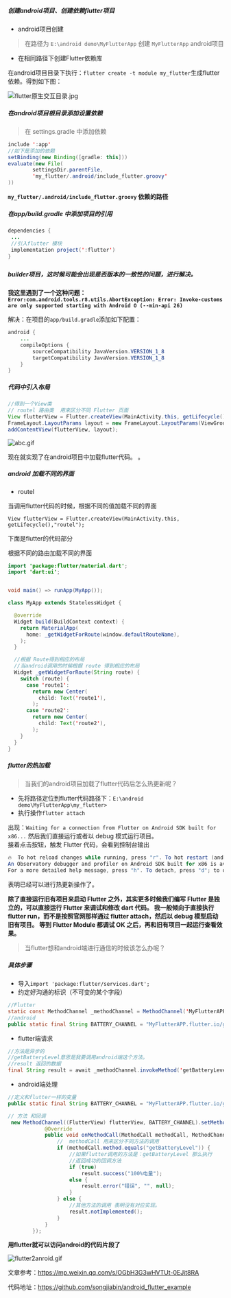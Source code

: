 ##### 创建android项目、创建依赖flutter项目
- android项目创建
> 在路径为 `E:\android demo\MyFlutterApp` 创建 `MyFlutterApp` android项目
- 在相同路径下创建Flutter依赖库

在android项目目录下执行：`flutter create -t module my_flutter`生成flutter依赖。得到如下图：

![flutter原生交互目录.jpg](https://upload-images.jianshu.io/upload_images/2953304-be09aa8092cd1ce0.jpg?imageMogr2/auto-orient/strip%7CimageView2/2/w/1240)


##### 在android项目根目录添加设置依赖
> 在 settings.gradle 中添加依赖 


```Java
include ':app'
//如下是添加的依赖
setBinding(new Binding([gradle: this]))
evaluate(new File(
        settingsDir.parentFile,
        'my_flutter/.android/include_flutter.groovy'
))
```
**`my_flutter/.android/include_flutter.groovy` 依赖的路径**
 
##### 在app/build.gradle 中添加项目的引用
 ```Java
 dependencies {
  ...
  //引入flutter 模块
  implementation project(':flutter')
}
 ```
##### 

##### builder项目，这时候可能会出现是否版本的一致性的问题，进行解决。
**我这里遇到了一个这种问题：`Error:com.android.tools.r8.utils.AbortException: Error: Invoke-customs are only supported starting with Android O (--min-api 26)`**

解决：在项目的`app/build.gradle`添加如下配置：
```Java
android {
    ...
    compileOptions {
        sourceCompatibility JavaVersion.VERSION_1_8
        targetCompatibility JavaVersion.VERSION_1_8
    }
}
```
##### 代码中引入布局
```Java
//得到一个View类 
// routel 路由类  用来区分不同 Flutter 页面
View flutterView = Flutter.createView(MainActivity.this, getLifecycle(),"routel");
FrameLayout.LayoutParams layout = new FrameLayout.LayoutParams(ViewGroup.LayoutParams.MATCH_PARENT, ViewGroup.LayoutParams.MATCH_PARENT);
addContentView(flutterView, layout);
```
 
 ![abc.gif](https://upload-images.jianshu.io/upload_images/2953304-7b544061e8a64e98.gif?imageMogr2/auto-orient/strip)

 现在就实现了在android项目中加载flutter代码。
 。
 
 
#####  android 加载不同的界面
- routel
 
当调用flutter代码的时候，根据不同的值加载不同的界面
 
```View flutterView = Flutter.createView(MainActivity.this, getLifecycle(),"routel");```
 
下面是flutter的代码部分

根据不同的路由加载不同的界面

```Java
import 'package:flutter/material.dart';
import 'dart:ui';


void main() => runApp(MyApp());

class MyApp extends StatelessWidget {

  @override
  Widget build(BuildContext context) {
    return MaterialApp(
      home: _getWidgetForRoute(window.defaultRouteName),
    );
  }

  //根据 Route得到相应的布局
  //当android调用的时候根据 route 得到相应的布局
  Widget _getWidgetForRoute(String route) {
    switch (route) {
      case 'route1':
        return new Center(
          child: Text('route1'),
        );
      case 'route2':
        return new Center(
          child: Text('route2'),
        );
    }
  }
}
```

##### flutter的热加载 
> 当我们的android项目加载了flutter代码后怎么热更新呢？
- 先将路径定位到flutter代码路径下：`E:\android demo\MyFlutterApp\my_flutter>`
- 执行操作`flutter attach`

出现：`Waiting for a connection from Flutter on Android SDK built for x86...`
然后我们直接运行或者以 debug 模式运行项目。  
接着点击按钮，触发 Flutter 代码，会看到控制台输出
```Java
🔥  To hot reload changes while running, press "r". To hot restart (and rebuild state), press "R".
An Observatory debugger and profiler on Android SDK built for x86 is available at: http://127.0.0.1:60985/
For a more detailed help message, press "h". To detach, press "d"; to quit, press "q".
```
表明已经可以进行热更新操作了。

**除了直接运行旧有项目来启动 Flutter 之外，其实更多时候我们编写 Flutter 是独立的，可以直接运行 Flutter 来调试和修改 dart 代码。
我一般倾向于直接执行 flutter run，而不是按照官网那样通过 flutter attach，然后以 debug 模型启动旧有项目。
等到 Flutter Module 都调试 OK 之后，再和旧有项目一起运行查看效果。**





> 当flutter想和android端进行通信的时候该怎么办呢？

##### 具体步骤
- 导入`import 'package:flutter/services.dart';` 
- 约定好沟通的标识（不可变的某个字段）
```Java
//Flutter
static const MethodChannel _methodChannel = MethodChannel('MyFlutterAPP.flutter.io/getBattery');
//android
public static final String BATTERY_CHANNEL = "MyFlutterAPP.flutter.io/getBattery";
```
- flutter端请求



```Java
//方法是异步的
//getBatteryLevel意思是我要调用android端这个方法。
//result 返回的数据
final String result = await _methodChannel.invokeMethod('getBatteryLevel');
```

- android端处理
```Java
//定义和flutter一样的变量
public static final String BATTERY_CHANNEL = "MyFlutterAPP.flutter.io/getBattery";

// 方法 和回调 
 new MethodChannel((FlutterView) flutterView, BATTERY_CHANNEL).setMethodCallHandler(new MethodChannel.MethodCallHandler() {
            @Override
            public void onMethodCall(MethodCall methodCall, MethodChannel.Result result) {
                //  methodCall 用来区分不同方法的调用
                if (methodCall.method.equals("getBatteryLevel")) {
                    //如果flutter调用的方法是：getBatteryLevel 那么执行
                    //返回成功的回调方法
                    if (true)
                        result.success("100%电量");
                    else {
                        result.error("错误", "", null);
                    }
                } else {
                    //其他方法的调用 表明没有对应实现。
                    result.notImplemented();
                }
            }
        });
```

**用flutter就可以访问android的代码片段了**

![flutter2anroid.gif](https://upload-images.jianshu.io/upload_images/2953304-d183b9ee929dad05.gif?imageMogr2/auto-orient/strip)










文章参考：https://mp.weixin.qq.com/s/OGbH3G3wHVTUt-0EJit8RA

代码地址：https://github.com/songjiabin/android_flutter_example
